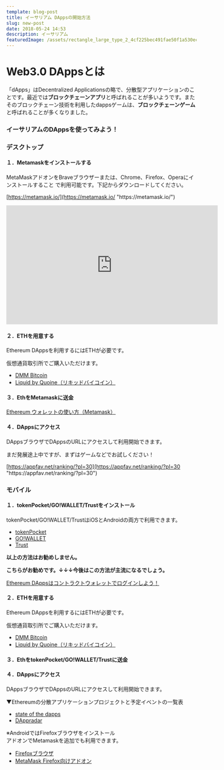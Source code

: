 ```yaml
---
template: blog-post
title: イーサリアム DAppsの開始方法
slug: new-post
date: 2018-05-24 14:53
description: イーサリアム
featuredImage: /assets/rectangle_large_type_2_4cf225bec491fae50f1a530ec63399ed.webp
---
```

# Web3.0 DAppsとは

「dApps」はDecentralized Applicationsの略で、分散型アプリケーションのことです。最近では**ブロックチェーンアプリ**と呼ばれることが多いようです。またそのブロックチェーン技術を利用したdappsゲームは、**ブロックチェーンゲーム**と呼ばれることが多くなりました。

### イーサリアムのDAppsを使ってみよう！



### デスクトップ

#### **１．Metamaskをインストールする**

MetaMaskアドオンをBraveブラウザーまたは、Chrome、Firefox、Operaにインストールすること で利用可能です。下記からダウンロードしてください。

[https://metamask.io/](https://metamask.io/ "https\://metamask.io/")

<iframe width="560" height="315" src="https://www.youtube.com/embed/6Gf_kRE4MJU" frameborder="0" allow="accelerometer; autoplay; encrypted-media; gyroscope; picture-in-picture" allowfullscreen></iframe>



#### **２．ETHを用意する**

Ethereum DAppsを利用するにはETHが必要です。

仮想通貨取引所でご購入いただけます。

* [DMM Bitcoin](https://tr.smaad.net/redirect?zo=823327218&ad=739007590&d=cd7293bcc425c0a039294b890277c9dfe552a02c504c75b749a1cf12595daab7)
* [Liquid by Quoine（リキッドバイコイン）](https://px.a8.net/svt/ejp?a8mat=2ZL5EQ+2G4BPM+3UOI+5YZ77)

#### **３．EthをMetamaskに送金**

[Ethereum ウォレットの使い方（Metamask）](https://www.dapps-play.net/blog/song-of-myself)

#### **４．DAppsにアクセス**

DAppsブラウザでDAppsのURLにアクセスして利用開始できます。

まだ発展途上中ですが、まずはゲームなどでお試しください！

[https://appfav.net/ranking/?pl=30](https://appfav.net/ranking/?pl=30 "https\://appfav.net/ranking/?pl=30")

### **モバイル**

#### **１．tokenPocket/GO!WALLET/Trustをインストール**

tokenPocket/GO!WALLET/TrustはiOSとAndroidの両方で利用できます。

* [tokenPocket](https://dappsmarket.net/beginner/tokenpocket/tokenpocket-howtoplay/)
* [GO!WALLET](https://www.go-wallet.app/)
* [Trust](https://trustwallet.com/)

**以上の方法はお勧めしません。**

**こちらがお勧めです。↓↓↓今後はこの方法が主流になるでしょう。**

[Ethereum DAppsはコントラクトウォレットでログインしよう！](https://alis.to/masia02/articles/K8DQmM6N87Z7)

#### **２．ETHを用意する**

Ethereum DAppsを利用するにはETHが必要です。

仮想通貨取引所でご購入いただけます。

* [DMM Bitcoin](https://tr.smaad.net/redirect?zo=823327218&ad=739007590&d=cd7293bcc425c0a039294b890277c9dfe552a02c504c75b749a1cf12595daab7)
* [Liquid by Quoine（リキッドバイコイン）](https://px.a8.net/svt/ejp?a8mat=2ZL5EQ+2G4BPM+3UOI+5YZ77)

#### **３．EthをtokenPocket/GO!WALLET/Trustに送金**

#### **４．DAppsにアクセス**

DAppsブラウザでDAppsのURLにアクセスして利用開始できます。

▼Ethereumの分散アプリケーションプロジェクトと予定イベントの一覧表

* [state of the dapps](https://www.stateofthedapps.com/)
* [DAppradar](https://dappradar.com/)

※AndroidではFirefoxブラウザをインストール\
アドオンでMetamaskを追加でも利用できます。

* [Firefoxブラウザ](https://play.google.com/store/apps/details?id=org.mozilla.firefox&hl=ja)
* [MetaMask Firefox向けアドオン](https://addons.mozilla.org/ja/firefox/addon/ether-metamask/)